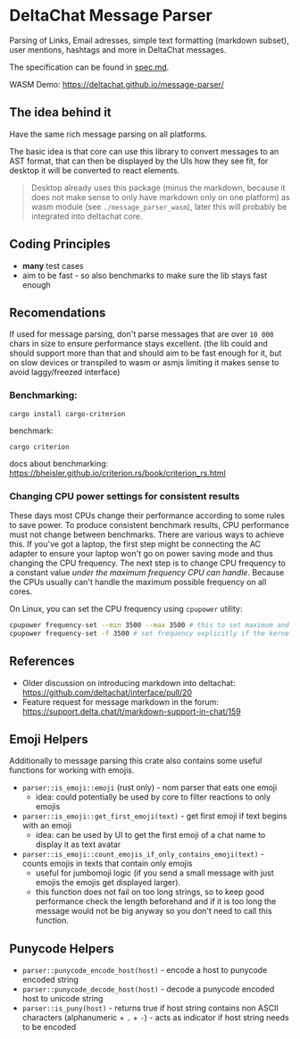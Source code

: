 # DeltaChat Message Parser

Parsing of Links, Email adresses, simple text formatting (markdown subset), user mentions, hashtags and more in DeltaChat messages.

The specification can be found in [spec.md](./spec.md).

WASM Demo: <https://deltachat.github.io/message-parser/>

## The idea behind it

Have the same rich message parsing on all platforms.

The basic idea is that core can use this library to convert messages to an AST format,
that can then be displayed by the UIs how they see fit, for desktop it will be converted to react elements.

> Desktop already uses this package (minus the markdown, because it does not make sense to only have markdown only on one platform) as wasm module (see `./message_parser_wasm`), later this will probably be integrated into deltachat core.

## Coding Principles

- **many** test cases
- aim to be fast - so also benchmarks to make sure the lib stays fast enough

## Recomendations

If used for message parsing, don't parse messages that are over `10 000` chars in size to ensure performance stays excellent. (the lib could and should support more than that and should aim to be fast enough for it, but on slow devices or transpiled to wasm or asmjs limiting it makes sense to avoid laggy/freezed interface)

### Benchmarking:

```
cargo install cargo-criterion
```

benchmark:

```
cargo criterion
```

docs about benchmarking: https://bheisler.github.io/criterion.rs/book/criterion_rs.html

### Changing CPU power settings for consistent results

These days most CPUs change their performance according to some rules to save power.
To produce consistent benchmark results, CPU performance must not change between benchmarks. There are various ways to achieve this.
If you've got a laptop, the first step might be connecting the AC adapter to ensure your laptop won't go on power saving mode and thus changing the 
CPU frequency. The next step is to change CPU frequency to a constant value *under the maximum frequency CPU can handle*. Because the CPUs usually can't handle the maximum possible frequency on all cores.

On Linux, you can set the CPU frequency using `cpupower` utility:

```sh
cpupower frequency-set --min 3500 --max 3500 # this to set maximum and minimum to the same value
cpupower frequency-set -f 3500 # set frequency explicitly if the kernel module is available
```

## References

- Older discussion on introducing markdown into deltachat: https://github.com/deltachat/interface/pull/20
- Feature request for message markdown in the forum: https://support.delta.chat/t/markdown-support-in-chat/159


## Emoji Helpers

Additionally to message parsing this crate also contains some useful functions for working with emojis.

-  `parser::is_emoji::emoji` (rust only) - nom parser that eats one emoji
    - idea: could potentially be used by core to filter reactions to only emojis
- `parser::is_emoji::get_first_emoji(text)` - get first emoji if text begins with an emoji
    - idea: can be used by UI to get the first emoji of a chat name to display it as text avatar
- `parser::is_emoji::count_emojis_if_only_contains_emoji(text)` - counts emojis in texts that contain only emojis
    - useful for jumbomoji logic (if you send a small message with just emojis the emojis get displayed larger).
    - this function does not fail on too long strings, so to keep good performance check the length beforehand and if it is too long the message would not be big anyway so you don't need to call this function.

## Punycode Helpers

- `parser::punycode_encode_host(host)` - encode a host to punycode encoded string
- `parser::punycode_decode_host(host)` - decode a punycode encoded host to unicode string
- `parser::is_puny(host)` - returns true if host string contains non ASCII characters (alphanumeric + `.` + `-`) - acts as indicator if host string needs to be encoded